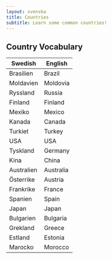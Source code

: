 ```yaml
---
layout: svenska
title: Countries
subtitle: Learn some common countries!
---
```


## Country Vocabulary

Swedish             | English
------------------- | -------------------
Brasilien           | Brazil
Moldavien           | Moldovia
Ryssland            | Russia
Finland             | Finland
Mexiko              | Mexico
Kanada              | Canada
Turkiet             | Turkey
USA                 | USA
Tyskland            | Germany
Kina                | China
Australien          | Australia
Österrike           | Austria
Frankrike           | France
Spanien             | Spain
Japan               | Japan
Bulgarien           | Bulgaria
Grekland            | Greece
Estland             | Estonia
Marocko             | Morocco

